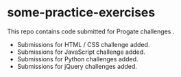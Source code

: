 # some-practice-exercises
This repo contains code submitted for Progate challenges .

* Submissions for HTML / CSS challenge added.
* Submissions for JavaScript challenge added.
* Submissions for Python challenges added.
* Submissions for jQuery challenges added.

